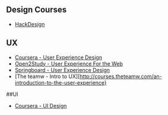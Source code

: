 ## Design Courses
* [HackDesign](https://hackdesign.org)

## UX

* [Coursera - User Experience Design](https://www.coursera.org/learn/user-experience-design)
* [Open2Study - User Experience For the Web](https://www.open2study.com/courses/user-experience-for-the-web)
* [Springboard - User Experience Design](https://www.springboard.com/learning-paths/user-experience-design)
* [The teamw - Intro to UX][http://courses.theteamw.com/an-introduction-to-the-user-experience}

##UI

* [Coursera - UI Design](https://www.coursera.org/learn/ui-design)

